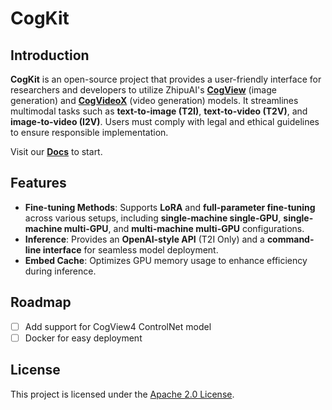 # CogKit

## Introduction

**CogKit** is an open-source project that provides a user-friendly interface for researchers and developers to utilize ZhipuAI's [**CogView**](https://huggingface.co/collections/THUDM/cogview-67ac3f241eefad2af015669b) (image generation) and [**CogVideoX**](https://huggingface.co/collections/THUDM/cogvideo-66c08e62f1685a3ade464cce) (video generation) models. It streamlines multimodal tasks such as **text-to-image (T2I)**, **text-to-video (T2V)**, and **image-to-video (I2V)**. Users must comply with legal and ethical guidelines to ensure responsible implementation.

Visit our [**Docs**](https://thudum.github.io/CogKit) to start.

## Features

- **Fine-tuning Methods**: Supports **LoRA** and **full-parameter fine-tuning** across various setups, including **single-machine single-GPU**, **single-machine multi-GPU**, and **multi-machine multi-GPU** configurations.
- **Inference**: Provides an **OpenAI-style API** (T2I Only) and a **command-line interface** for seamless model deployment.
- **Embed Cache**: Optimizes GPU memory usage to enhance efficiency during inference.

## Roadmap

- [ ] Add support for CogView4 ControlNet model
- [ ] Docker for easy deployment

## License

This project is licensed under the [Apache 2.0 License](LICENSE).
